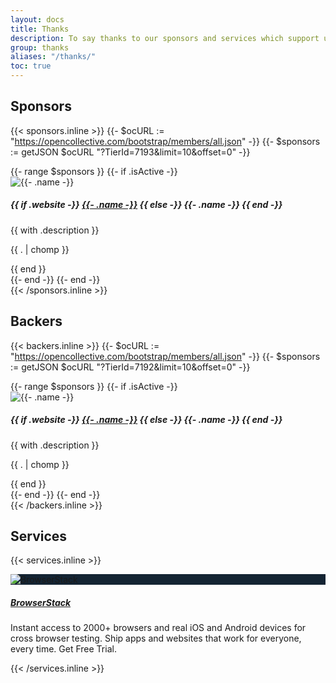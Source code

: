 ```yaml
---
layout: docs
title: Thanks
description: To say thanks to our sponsors and services which support us.
group: thanks
aliases: "/thanks/"
toc: true
---
```


## Sponsors

{{< sponsors.inline >}}
{{- $ocURL := "https://opencollective.com/bootstrap/members/all.json" -}}
{{- $sponsors := getJSON $ocURL "?TierId=7193&limit=10&offset=0" -}}
<div class="row">
  {{- range $sponsors }}
    {{- if .isActive -}}
      <div class="col-3 d-flex mb-2">
        <div class="card w-100 text-center">
          <img src="{{- .image -}}" class="card-img-top" alt="{{- .name -}}">
          <div class="card-body border-top">
            <h5 class="card-title">
              {{ if .website -}}
              <a href="{{- .website -}}">{{- .name -}}</a>
              {{ else -}}
              {{- .name -}}
              {{ end -}}
            </h5>
            {{ with .description }}<p class="card-text">{{ . | chomp }}</p>{{ end }}
          </div>
        </div>
      </div>
    {{- end -}}
  {{- end -}}
</div>
{{< /sponsors.inline >}}

## Backers

{{< backers.inline >}}
{{- $ocURL := "https://opencollective.com/bootstrap/members/all.json" -}}
{{- $sponsors := getJSON $ocURL "?TierId=7192&limit=10&offset=0" -}}
<div class="row">
  {{- range $sponsors }}
    {{- if .isActive -}}
      <div class="col-3 d-flex mb-2">
        <div class="card w-100 text-center">
          <img src="{{- .image -}}" class="card-img-top" alt="{{- .name -}}">
          <div class="card-body border-top">
            <h5 class="card-title">
              {{ if .website -}}
              <a href="{{- .website -}}">{{- .name -}}</a>
              {{ else -}}
              {{- .name -}}
              {{ end -}}
            </h5>
            {{ with .description }}<p class="card-text">{{ . | chomp }}</p>{{ end }}
          </div>
        </div>
      </div>
    {{- end -}}
  {{- end -}}
</div>
{{< /backers.inline >}}

## Services

{{< services.inline >}}
<div class="row">
  <div class="col-3 d-flex mb-2">
    <div class="card w-100 text-center">
      <div style="background-color: #142433">
        <img src="https://3fxtqy18kygf3on3bu39kh93-wpengine.netdna-ssl.com/wp-content/themes/browserstack/img/browserstack-logo.svg" class="card-img-top" alt="BrowserStack">
      </div>
      <div class="card-body border-top">
        <h5 class="card-title">
          <a href="https://www.browserstack.com/">BrowserStack</a>
        </h5>
        <p class="card-text">Instant access to 2000+ browsers and real iOS and Android devices for cross browser testing. Ship apps and websites that work for everyone, every time. Get Free Trial.</p>
      </div>
    </div>
  </div>
</div>
{{< /services.inline >}}

